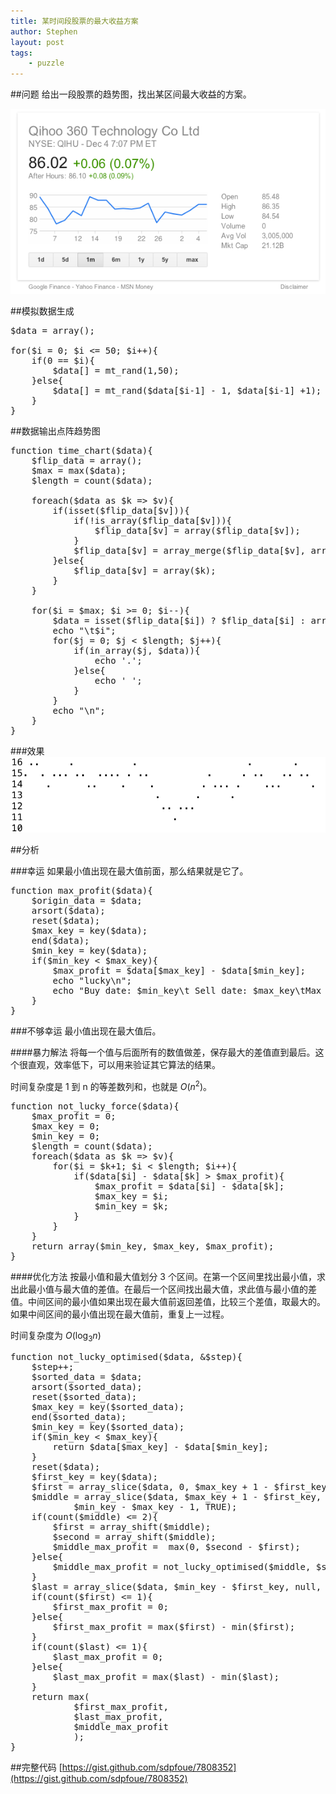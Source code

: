 ```yaml
---
title: 某时间段股票的最大收益方案
author: Stephen
layout: post
tags:
    - puzzle
---
```

##问题
给出一段股票的趋势图，找出某区间最大收益的方案。

![stock](/assets/imgs/2013-12-05-stock.png)
<!--more-->

##模拟数据生成

<pre>
$data = array();

for($i = 0; $i <= 50; $i++){
    if(0 == $i){
        $data[] = mt_rand(1,50);
    }else{
        $data[] = mt_rand($data[$i-1] - 1, $data[$i-1] +1);
    }
}
</pre>

##数据输出点阵趋势图

<pre>
function time_chart($data){
    $flip_data = array();
    $max = max($data);
    $length = count($data);

    foreach($data as $k => $v){
        if(isset($flip_data[$v])){
            if(!is_array($flip_data[$v])){
                $flip_data[$v] = array($flip_data[$v]);
            }
            $flip_data[$v] = array_merge($flip_data[$v], array($k));
        }else{
            $flip_data[$v] = array($k);
        }
    }

    for($i = $max; $i >= 0; $i--){
        $data = isset($flip_data[$i]) ? $flip_data[$i] : array();
        echo "\t$i";
        for($j = 0; $j < $length; $j++){
            if(in_array($j, $data)){
                echo '.';
            }else{
                echo ' ';
            }
        }
        echo "\n";
    }
}
</pre>

###效果
![stimulation](/assets/imgs/2013-12-05-stimulation.png)

##分析

###幸运
如果最小值出现在最大值前面，那么结果就是它了。
<pre>
function max_profit($data){
    $origin_data = $data;
    arsort($data);
    reset($data);
    $max_key = key($data);
    end($data);
    $min_key = key($data);
    if($min_key < $max_key){
        $max_profit = $data[$max_key] - $data[$min_key];
        echo "lucky\n";
        echo "Buy date: $min_key\t Sell date: $max_key\tMax profit: $max_profit\n";
    }
}
</pre>

###不够幸运
最小值出现在最大值后。

####暴力解法
将每一个值与后面所有的数值做差，保存最大的差值直到最后。这个很直观，效率低下，可以用来验证其它算法的结果。

时间复杂度是 1 到 n 的等差数列和，也就是 $O(n^2)$。
<pre>
function not_lucky_force($data){
    $max_profit = 0;
    $max_key = 0;
    $min_key = 0;
    $length = count($data);
    foreach($data as $k => $v){
        for($i = $k+1; $i < $length; $i++){
            if($data[$i] - $data[$k] > $max_profit){
                $max_profit = $data[$i] - $data[$k];
                $max_key = $i;
                $min_key = $k;
            }
        }
    }
    return array($min_key, $max_key, $max_profit);
}
</pre>

####优化方法
按最小值和最大值划分 3 个区间。在第一个区间里找出最小值，求出此最小值与最大值的差值。在最后一个区间找出最大值，求此值与最小值的差值。中间区间的最小值如果出现在最大值前返回差值，比较三个差值，取最大的。如果中间区间的最小值出现在最大值前，重复上一过程。

时间复杂度为 $O(\log_3 n)$

<pre>
function not_lucky_optimised($data, &$step){
    $step++;
    $sorted_data = $data;
    arsort($sorted_data);
    reset($sorted_data);
    $max_key = key($sorted_data);
    end($sorted_data);
    $min_key = key($sorted_data);
    if($min_key < $max_key){
        return $data[$max_key] - $data[$min_key];
    }
    reset($data);
    $first_key = key($data);
    $first = array_slice($data, 0, $max_key + 1 - $first_key, TRUE);
    $middle = array_slice($data, $max_key + 1 - $first_key,
            $min_key - $max_key - 1, TRUE);
    if(count($middle) <= 2){
        $first = array_shift($middle);
        $second = array_shift($middle);
        $middle_max_profit =  max(0, $second - $first);
    }else{
        $middle_max_profit = not_lucky_optimised($middle, $step);
    }
    $last = array_slice($data, $min_key - $first_key, null, TRUE);
    if(count($first) <= 1){
        $first_max_profit = 0;
    }else{
        $first_max_profit = max($first) - min($first);
    }
    if(count($last) <= 1){
        $last_max_profit = 0;
    }else{
        $last_max_profit = max($last) - min($last);
    }
    return max(
            $first_max_profit,
            $last_max_profit,
            $middle_max_profit
            );
}
</pre>

##完整代码
[https://gist.github.com/sdpfoue/7808352](https://gist.github.com/sdpfoue/7808352)
